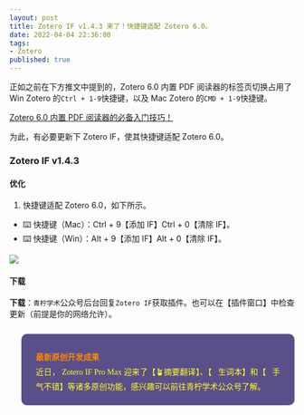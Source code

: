 ```yaml
---
layout: post
title: Zotero IF v1.4.3 来了！快捷键适配 Zotero 6.0。
date: 2022-04-04 22:36:00
tags: 
- Zotero
published: true
---
```


正如之前在下方推文中提到的，Zotero 6.0 内置 PDF 阅读器的标签页切换占用了 Win Zotero 的`Ctrl + 1-9`快捷键，以及 Mac Zotero 的`CMD + 1-9`快捷键。

[Zotero 6.0 内置 PDF 阅读器的必备入门技巧！](https://mp.weixin.qq.com/s/JqW0by-O6XYCKKiaQX-lMA)

为此，有必要更新下 Zotero IF，使其快捷键适配 Zotero 6.0。


### Zotero IF v1.4.3

#### 优化

1. 快捷键适配 Zotero 6.0，如下所示。

- ⌨️ 快捷键（Mac）：Ctrl + 9【添加 IF】Ctrl + 0【清除 IF】。
- ⌨️ 快捷键（Win）：Alt + 9【添加 IF】Alt + 0【清除 IF】。

![](https://figurebed-iseex.oss-cn-hangzhou.aliyuncs.com/202204042048188.png)

#### 下载

**下载**：`青柠学术`公众号后台回复`Zotero IF`获取插件。也可以在【插件窗口】中检查更新（前提是你的网络允许）。

<blockquote data-tool="科技兽" style="border-top: none;border-right: none;border-bottom: none;font-size: 0.9em;background: url(https://figurebed-iseex.oss-cn-hangzhou.aliyuncs.com/img/20210519013028.png) 10px 10px / 40px no-repeat rgb(91,79,137);overflow: auto;color: inherit;border-left: 0px;padding: 1.2em 2em;margin-bottom: 2em;margin-top: 2em;text-align: center;border-radius: 10px;"><p style="font-family: Optima-Regular, Optima, PingFangSC-light, PingFangTC-light, &quot;PingFang SC&quot;, Cambria, Cochin, Georgia, Times, &quot;Times New Roman&quot;, serif;text-align: justify;line-height: 26px;margin-top: 1em;margin-bottom: 0.3em;font-size: 14px;color: rgb(255, 255, 38);"><strong style="color: #fc8705;">最新原创开发成果</strong><br  />近日， Zotero IF Pro Max 迎来了【🪴摘要翻译】、【📘生词本】和【🥰手气不错】等诸多原创功能，感兴趣可以前往青柠学术公众号了解。
</p></blockquote>